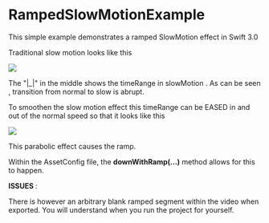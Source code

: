 # RampedSlowMotionExample


This simple example demonstrates a ramped SlowMotion effect in Swift 3.0 

Traditional slow motion looks like this 


<img src = "https://i.stack.imgur.com/WAiJW.png"  >  

The "|_|" in the middle shows the timeRange in slowMotion . As can be seen , transition from normal to slow is abrupt.

To smoothen the slow motion effect this timeRange can be EASED in and out of the normal speed so that it looks like this 

<img src = "https://i.stack.imgur.com/TqRm4.png"  >

This parabolic effect causes the ramp. 

Within the AssetConfig file, the <b>downWithRamp(...)</b> method allows for this to happen.


<b> ISSUES </b> : 

There is however an arbitrary blank ramped segment within the video when exported. You will understand when you run the project for yourself.

